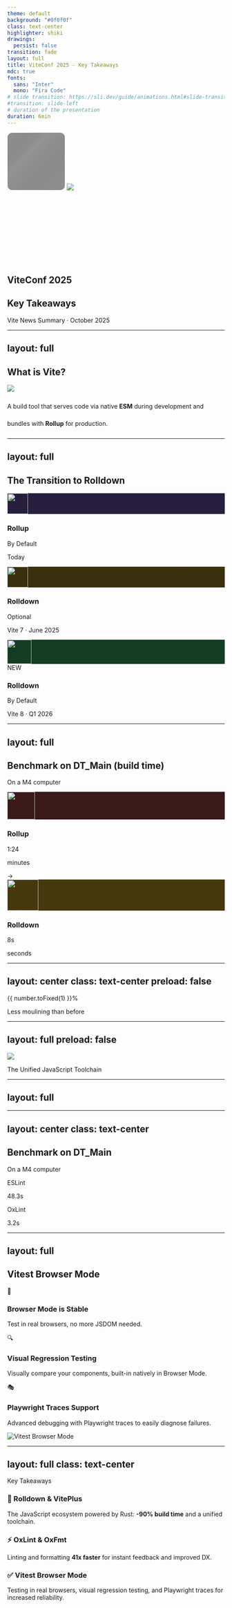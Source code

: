 ```yaml
---
theme: default
background: "#0f0f0f"
class: text-center
highlighter: shiki
drawings:
  persist: false
transition: fade
layout: full
title: ViteConf 2025 - Key Takeaways
mdc: true
fonts:
  sans: "Inter"
  mono: "Fira Code"
# slide transition: https://sli.dev/guide/animations.html#slide-transitions
#transition: slide-left
# duration of the presentation
duration: 6min
---
```


<div class="relative flex items-center justify-center" style="height: 300px;">
  <div class="absolute top--20 right-0 w-128 h-128 opacity-70" style="background: radial-gradient(circle at center, #00d4ff, #0ea5e9 30%, transparent 65%); filter: blur(80px);"></div>
  <div class="absolute bottom--20 left-0 w-128 h-128 opacity-70" style="background: radial-gradient(circle at center, #bd34fe, #7a23a1 30%, transparent 65%); filter: blur(80px);"></div>
  <div class="relative">
    <svg width="134" height="134" viewBox="0 0 134 134" fill="none" xmlns="http://www.w3.org/2000/svg" data-v-d1354460=""><g data-v-d1354460=""><rect class="vite-chip__background" x="1" y="1" width="132" height="132" rx="10" fill="black" fill-opacity="0.3" data-v-d1354460=""></rect><rect class="vite-chip__highlight" x="1" y="1" width="132" height="132" rx="10" fill="url(#linear-vite-chip-highlight)" fill-opacity="0.1" data-v-d1354460=""></rect><rect x="1" y="1" width="132" height="132" rx="10" stroke="#111111" stroke-opacity="0.2" stroke-width="1" data-v-d1354460=""></rect></g><g opacity="0.6" data-v-d1354460=""><rect x="1" y="1" width="132" height="132" rx="10" fill="#1E1E1E" fill-opacity="0.4" data-v-d1354460=""></rect><rect x="1" y="1" width="132" height="132" rx="10" stroke="url(#radial-edge)" stroke-width="1.15417" data-v-d1354460=""></rect><rect x="1" y="1" width="132" height="132" rx="10" stroke="url(#radial-edge-2)" stroke-opacity="0.1" stroke-width="1.15417" data-v-d1354460=""></rect></g><defs data-v-d1354460=""><linearGradient id="linear-vite-chip-highlight" x1="6.92498" y1="15.5812" x2="113.685" y2="116.571" gradientUnits="userSpaceOnUse" data-v-d1354460=""><stop offset="0" stop-opacity="0" data-v-d1354460=""></stop><stop offset="0.37" stop-color="white" data-v-d1354460=""></stop><stop offset="1" stop-opacity="0" data-v-d1354460=""></stop></linearGradient><radialGradient id="radial-edge" cx="0" cy="0" r="1" gradientUnits="userSpaceOnUse" gradientTransform="translate(95.2187 56.5541) rotate(110.653) scale(80.173)" data-v-d1354460=""><stop offset="0" stop-color="white" data-v-d1354460=""></stop><stop offset="1" stop-opacity="0" data-v-d1354460=""></stop></radialGradient><radialGradient id="radial-edge-2" cx="0" cy="0" r="1" gradientUnits="userSpaceOnUse" gradientTransform="translate(8.65624 122.919) rotate(-21.5713) scale(80.0504)" data-v-d1354460=""><stop offset="0" stop-color="white" data-v-d1354460=""></stop><stop offset="1" stop-opacity="0" data-v-d1354460=""></stop></radialGradient></defs></svg>
    <img class="absolute top-6 left-7 w-20" src="./public/assets/vite-logo.svg" />
  </div>
</div>
<h2 class="mt--8">ViteConf 2025</h2>

## Key Takeaways

<div class="opacity-70 text-sm mt-8">
Vite News Summary · October 2025
</div>

<!--
**SPEAKER NOTES - Slide 1 (25s)**

Hi everyone! Three weeks ago, I had the chance to attend ViteConf.

For those who don't know Vite, I'll quickly explain what it is. Then we'll look at the major announcements that will change how we develop in the coming months.
-->

---
layout: full
---

<div
  class="transition transition-500 mt-20 text-center scale-200"
  :class="$clicks > 0 && 'translate-x--90 scale-80 op80'"
>
    <h2>What is Vite?</h2>
</div>

<div class="mt-8 h-full">
  <img class="absolute right-0 top-0" src="./public/assets/fg.webp" />
  <div class="max-w-2xl">
    <div class="border-l-5 border-violet-400 pl-6">
      <p class="text-3xl font-light opacity-90" style="line-height: 40px;">
        A build tool that serves code via native <strong>ESM</strong> during development and bundles with <strong>Rollup</strong> for production.
      </p>
    </div>
  </div>
</div>

<!--
**SPEAKER NOTES - Slide 2 (25s)**

  So, what's Vite?

  Simply put: it's a build tool.

  During development, it serves your code directly using native ES modules. No bundling upfront. That's why the dev server starts instantly.

  For production, it bundles everything with Rollup for optimized delivery.

  Fast dev, optimized builds. That's Vite.

  -->

---
layout: full
---

<div class="flex items-center justify-center h-full">
  <div class="w-full max-w-6xl px-16">

  <h2 class="text-center mb-20">The Transition to Rolldown</h2>

<div class="relative">
  <div class="absolute top-12 left-0 right-0 h-0.5 bg-gradient-to-r from-violet-500 via-yellow-500 to-green-500 opacity-30"></div>

  <div class="grid grid-cols-3 gap-8">

<div class="relative flex flex-col items-center">
  <div class="w-24 h-24 rounded-full border-2 border-violet-500 mb-6 relative z-10">
    <div class="w-full h-full rounded-full flex items-center justify-center" style="background: linear-gradient(rgba(139, 92, 246, 0.2), rgba(139, 92, 246, 0.2)), #0f0f0f;">
      <img src="./public/assets/rollup-logo.svg" width="48" />
    </div>
  </div>
  <h3 class="text-xl font-bold text-violet-400">Rollup</h3>
  <p class="text-sm opacity-80 text-center font-semibold !mt-1">By Default</p>
  <p class="text-sm opacity-60 text-center">Today</p>
</div>

<div class="relative flex flex-col items-center">
  <div class="mt--2 w-28 h-28 rounded-full border-2 border-yellow-500 mb-6 relative z-10">
    <div class="w-full h-full rounded-full flex items-center justify-center" style="background: linear-gradient(rgba(234, 179, 8, 0.2), rgba(234, 179, 8, 0.2)), #0f0f0f;">
      <img src="./public/assets/lightning-down.svg" width="48" />
    </div>
  </div>
  <h3 class="text-xl font-bold text-yellow-400 text-center">Rolldown</h3>
  <p class="text-sm opacity-80 text-center font-semibold !mt-1">Optional</p>
  <p class="text-sm opacity-60 text-center !mt-3">Vite 7 · June 2025</p>
</div>

<div class="relative flex flex-col items-center">
  <div class="mt--5 w-32 h-32 rounded-full border-3 border-green-400 mb-6 relative z-10 shadow-lg shadow-green-500/50">
    <div class="w-full h-full rounded-full flex items-center justify-center" style="background: linear-gradient(rgba(34, 197, 94, 0.25), rgba(34, 197, 94, 0.25)), #0f0f0f;">
      <img src="./public/assets/lightning-down.svg" width="56" />
    </div>
  </div>
  <div class="absolute top--8 right-6 px-2 py-1 bg-green-500 rounded-full text-xs font-bold animate-pulse">
    NEW
  </div>
  <h3 class="text-2xl font-bold text-green-400">Rolldown</h3>
  <p class="text-sm opacity-90 text-center font-bold text-green-300 !mt-1">By Default</p>
  <p class="text-sm opacity-70 text-center font-semibold !mt-2">Vite 8 · Q1 2026</p>
</div>

  </div>
</div>

  </div>
</div>

<!--
**SPEAKER NOTES - Slide 3 (35s)**

 First major announcement: Rolldown.

  It's Vite's new bundler, replacing Rollup. Complete rewrite in Rust for max performance.

  So how's the migration happening? Well, today Vite still uses Rollup. Then in June this year, Vite 7 came out with Rolldown as an experimental option. And next year in Q1, Vite 8 will make it the default.

  The performance gain is significant. Let me show you.
-->

---
layout: full
---

<div class="flex items-center justify-center h-full">
  <div class="w-full max-w-6xl px-16">
    <h2 class="text-center">Benchmark on DT_Main (build time)</h2>
    <p class="opacity-50 text-center">On a M4 computer</p>
    <div class="flex justify-center items-center gap-16">
      <div class="flex flex-col items-center">
        <div class="w-32 h-32 rounded-full border-2 border-red-500 mb-6 relative z-10">
          <div class="w-full h-full rounded-full flex items-center justify-center" style="background: linear-gradient(rgba(239, 68, 68, 0.2), rgba(239, 68, 68, 0.2)), #0f0f0f;">
            <img src="./public/assets/rollup-logo.svg" width="64" />
          </div>
        </div>
        <h3 class="text-xl font-bold text-red-400 mb-3">Rollup</h3>
        <div class="text-5xl font-bold opacity-80">
          1:24
        </div>
        <p class="text-sm opacity-50 mt-2">minutes</p>
      </div>
      <div v-click="1" class="text-6xl opacity-40">
        →
      </div>
      <div v-click="1" class="flex flex-col items-center">
        <div class="w-32 h-32 rounded-full border-3 border-yellow-400 mb-6 relative z-10 shadow-lg shadow-yellow-500/40">
          <div class="w-full h-full rounded-full flex items-center justify-center" style="background: linear-gradient(rgba(234, 179, 8, 0.25), rgba(234, 179, 8, 0.25)), #0f0f0f;">
            <img src="./public/assets/lightning-down.svg" width="72" />
          </div>
        </div>
        <h3 class="text-2xl font-bold text-yellow-400 mb-3">Rolldown</h3>
        <div class="text-5xl font-bold bg-gradient-to-r from-orange-400 to-yellow-400 bg-clip-text text-transparent animate-pulse">
          8s
        </div>
        <p class="text-sm opacity-60 mt-2 font-semibold">seconds</p>
      </div>
    </div>
  </div>
</div>

<!--
**SPEAKER NOTES - Slide 4 (20s)**

I made a benchmark on our codebase.

  Rollup took 1 minute 24 seconds to build DT_Main and
  Rolldown only 8 seconds.

  The impact of this is ?
-->

---
layout: center
class: text-center
preload: false
---

<div class="flex items-center justify-center h-full">
  <div>
    <AnimateNumber v-slot="{ number, target }" :value="90.5" :duration="1000">
      <div
        class="text-9xl font-mono font-bold bg-gradient-to-r from-orange-400 to-yellow-400 bg-clip-text text-transparent"
        :style="{ transform: `scale(${1 + (number / target / 5)})` }"
      >
        {{ number.toFixed(1) }}%
      </div>
    </AnimateNumber>
    <p class="text-3xl opacity-100 !mt-18">Less moulining than before</p>
  </div>
</div>

<!--
**SPEAKER NOTES - Slide 5 (20s)**

That's 90% faster. A minute down to 8 seconds.

  What does that mean? CI runs faster. Less waiting. And you probably save a polar bear with each build!

  Not sure about the last one, but it's pretty cool anyway.

  Now, let's talk about the next big thing!
-->
---
layout: full
preload: false
---
<PulseGradient />
<div class="flex items-center justify-center h-full">
  <div class="text-center">
    <div class="mb-8">
      <img src="./public/assets/vite+.svg" class="h-48 mx-auto" />
    </div>
    <p class="text-xl opacity-70 font-bold !mt-10">
      The Unified JavaScript Toolchain
    </p>
  </div>
</div>

<!--
**SPEAKER NOTES - Slide 5bis (25s)**

  VitePlus.

  It unifies all our JavaScript dev tools into a single toolchain.

Today we use many different tools: Vite, ESLint, Prettier, Vitest... Each with its own configuration..

  VitePlus brings it all together and Here's the result.
-->

---
layout: full
---

<IframeSlide url="https://viteplus.dev/#feature-dev-build" />

<!--
**SPEAKER NOTES - Slide 6 (45s)**

  Here's the VitePlus documentation.

  [Browse the page briefly]

  So what does it unify?
  Build with Rolldown.
  Testing with Vitest.
  Linting with OxLint.
  Formatting with OxFmt. This one is still in development and should be available soon.
  And monorepo task running with intelligent caching. No config needed, it just works.

  It's free for open source and individuals. Companies will have to pay. Evan hasn't shared pricing details yet, but he will soon...
-->

---
layout: center
class: text-center
---

<h2 class="text-center mt--12">Benchmark on DT_Main</h2>
<p class="opacity-50 text-center">On a M4 computer</p>

<div class="mt-12 grid grid-cols-2 gap-16 max-w-4xl mx-auto">

<div>
<p class="text-sm opacity-60 uppercase tracking-wider mb-4">ESLint</p>
<div class="text-7xl font-bold opacity-40">
48.3s
</div>
</div>

<div v-click="1">
<p class="text-sm opacity-60 uppercase tracking-wider mb-4">OxLint</p>
<div class="text-7xl font-bold bg-gradient-to-r from-green-400 to-yellow-400 bg-clip-text text-transparent">
3.2s
</div>
</div>

</div>

<!--
**SPEAKER NOTES - Slide 6bis (30s)**

Now let's dive into OxLint. I tested it on our code and found that ESLint took 48 seconds, while OxLint took only 3 seconds. That's quite impressive. 

But actually, it's kind of cheating! OxLint can't parse everything in Vue files at the moment, and it has fewer rules than ESLint. 

But these things will be resolved, and OxLint will probably become the default linter soon.
-->

---
layout: full
---

<div class="flex items-center justify-center h-full px-16">
  <div class="grid grid-cols-3 gap-16 items-center w-full max-w-6xl">
    <div class="space-y-8 col-span-2">
      <h2 class="text-4xl font-bold mb-8">Vitest Browser Mode</h2>
      <div class="space-y-4">
        <div class="flex items-start gap-4">
          <div class="text-3xl">🎉</div>
          <div>
            <h3 class="text-xl font-bold text-green-400 mb-2">Browser Mode is Stable</h3>
            <p class="text-base opacity-80">Test in real browsers, no more JSDOM needed.</p>
          </div>
        </div>
      </div>
      <div class="space-y-4">
        <div class="flex items-start gap-4">
          <div class="text-3xl">🔍</div>
          <div>
            <h3 class="text-xl font-bold text-blue-400 mb-2">Visual Regression Testing</h3>
            <p class="text-base opacity-80">Visually compare your components, built-in natively in Browser Mode.</p>
          </div>
        </div>
      </div>
      <div class="space-y-4">
        <div class="flex items-start gap-4">
          <div class="text-3xl">🎭</div>
          <div>
            <h3 class="text-xl font-bold text-purple-400 mb-2">Playwright Traces Support</h3>
            <p class="text-base opacity-80">Advanced debugging with Playwright traces to easily diagnose failures.</p>
          </div>
        </div>
      </div>
    </div>
    <div class="flex items-center justify-center scale-150 mt--50">
      <img src="/assets/vitest-browser.png" class="w-full rounded-lg shadow-2xl" alt="Vitest Browser Mode" />
    </div>

  </div>
</div>

<!--
**SPEAKER NOTES - Slide 8 (35s)**

  Another major announcement: Vitest Browser Mode is now stable.

  Full disclosure: I haven't tested this yet. But here are the key features.

  First: Browser Mode is stable with Vitest 4 released in October. You can now test in real browsers.

  Second: Visual Regression Testing built-in. You can visually compare components to detect unwanted changes. By the way, shoutout to our QA team — they've already built something similar with Python for our design system, and it's been working great.

  Third: Playwright Traces support. When a test fails, you get complete traces to understand what happened.

  Pretty cool stuff for front-end testing.
-->

---
layout: full 
class: text-center
---

Key Takeaways
<div class="grid grid-cols-2 gap-8 mt-12 max-w-6xl mx-auto text-left">
  <div class="p-6 bg-gray-800 bg-opacity-10 rounded-xl border-l-4 border-violet-400 flex flex-col justify-center">
    <h3 class="text-2xl font-bold mb-3 text-violet-300">🚀 Rolldown & VitePlus</h3>
    <p class="text-lg opacity-90">The JavaScript ecosystem powered by Rust: <strong class="text-orange-300">-90% build time</strong> and a unified toolchain.</p>
  </div>
  <div class="p-6 bg-gray-800 bg-opacity-10 rounded-xl border-l-4 border-yellow-400 flex flex-col justify-center">
    <h3 class="text-2xl font-bold mb-3 text-yellow-300">⚡️ OxLint & OxFmt</h3>
    <p class="text-lg opacity-90">Linting and formatting <strong class="text-green-300">41x faster</strong> for instant feedback and improved DX.</p>
  </div>
  <div class="p-6 bg-gray-800 bg-opacity-10 rounded-xl border-l-4 border-green-400 flex flex-col justify-center">
    <h3 class="text-2xl font-bold mb-3 text-green-300">✅ Vitest Browser Mode</h3>
    <p class="text-lg opacity-90">Testing in real browsers, visual regression testing, and Playwright traces for increased reliability.</p>
  </div>
</div>

<!-- <div v-click="4" class="mt-16 text-sm opacity-50"> -->
<!-- Questions? -->
<!-- </div> -->

<!--
**SPEAKER NOTES - Slide 8bis (25s)**

  So, quick recap:

  Rolldown: Vite's new core in Rust. 90% faster builds. Released in June.

  VitePlus: One tool for everything. Up to 100 times faster. Coming soon.

  What does this mean for us? We'll migrate step by step. We've already seen the gains on our codebase. It's going to make our dev workflow way smoother.

  So yeah, JavaScript tooling is getting a massive performance boost thanks to Rust.

  Thanks for listening!
-->
